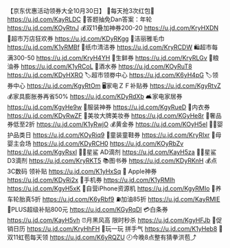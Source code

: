 【京东优惠活动领券大全10月30日】
🧧每天抢3次红包🧧
https://u.jd.com/KayRLDC
💯答题抽免Dan答案：年轮
https://u.jd.com/KOyRtnJ 
💰双11叠加神券200-20
https://u.jd.com/KryHXDN
🛒超市万店狂欢券
https://u.jd.com/KDyRKgg
🧻洁丽雅毛巾
https://u.jd.com/K1yRMBf
🧻纸巾清洁券
https://u.jd.com/KryRCDW
🛍超市每满300-50
https://u.jd.com/KryH4YH
🥩生鲜券
https://u.jd.com/KryRLGv
🍚粮油券
https://u.jd.com/K1yRCoL 
🍺酒水券
https://u.jd.com/KOyRuT8
https://u.jd.com/KDyHXRO
🏷超市领劵中心
https://u.jd.com/K6yH4pG
🏷领券中心
https://u.jd.com/KgyRtOm
🖥家电ＺＦ补贴券
https://u.jd.com/KgyRtvZ
💰家具膨胀券再省50%
https://u.jd.com/KDyRdXb
🛋家电家居券
https://u.jd.com/KgyHe9w
🧥服装神券
https://u.jd.com/KgyRueD
👙内衣券
https://u.jd.com/KDyRwZF
💄美妆大牌美妆券
https://u.jd.com/KGyHe8r
👜奢品券低至2折
https://u.jd.com/K1yRwjO
💰黄金券
https://u.jd.com/KOyH5el
👶🏻婴护品类日
https://u.jd.com/KOyRiq9
👟童装童鞋券
https://u.jd.com/KryRIxr
🍼母婴主会场
https://u.jd.com/KDyRCH0
https://u.jd.com/KOyRbZv 
https://u.jd.com/KgyRsxl 
👶🏻星鲨 AD滴剂 
https://u.jd.com/KayH5za
👶🏻星鲨 D3滴剂 
https://u.jd.com/KryRKT5
📚图书券
https://u.jd.com/KDyRKnH
💰点3C数码 领补贴
https://u.jd.com/K1yHxSq
 Apple神券
https://u.jd.com/KDyRi2x
📱手机券
https://u.jd.com/K1yRMIh
https://u.jd.com/KgyH5xK 
📱自营iPhone资源机
https://u.jd.com/KgyRMIo
🛞养车轮胎真5折
https://u.jd.com/K6yRbf9
⛽加油85折
https://u.jd.com/KayRMlE
👑PLUS超级补贴800元
https://u.jd.com/KGyRqDl 
💳白条券
https://u.jd.com/KayH5vh
⏰月黑风高 限时秒杀
https://u.jd.com/KgyHFJb
📅促销日历
https://u.jd.com/KryHhFH
🎰玩一玩 拼手气
https://u.jd.com/K1yHeb8
🧧双11虹苞每天领
https://u.jd.com/K6yRQZU
🕗今晚8点整有猜拳洪苞⤴